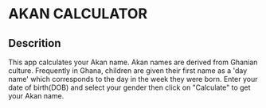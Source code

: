 # AKAN CALCULATOR

## Descrition
This app calculates your Akan name. Akan names are derived from Ghanian culture. Frequently in Ghana, children are given their first name as a 'day name' which corresponds to the day in the week they were born.
Enter your date of birth(DOB) and select your gender then click on "Calculate" to get your Akan name.


          